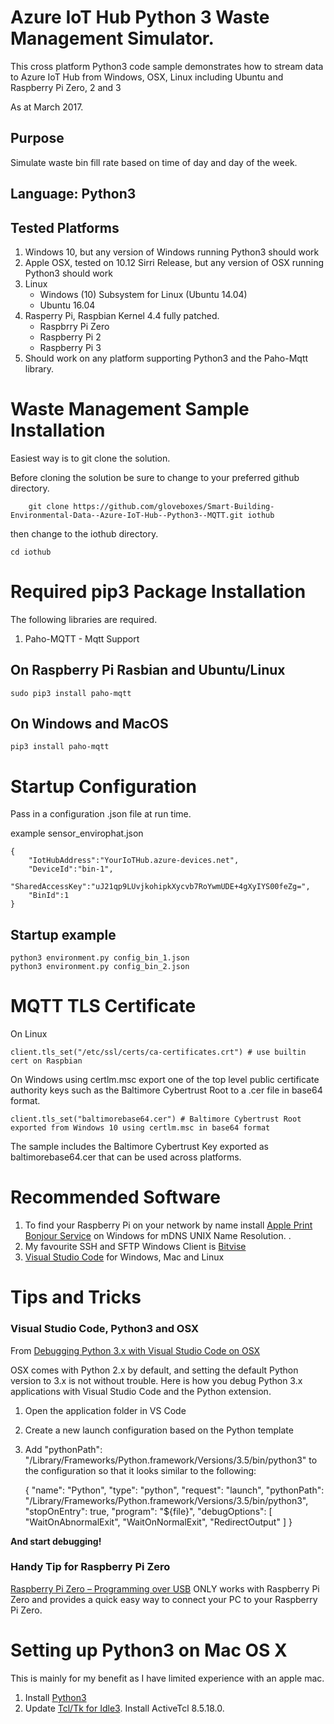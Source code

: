 # Azure IoT Hub Python 3 Waste Management Simulator.


This cross platform Python3 code sample demonstrates how to stream data to Azure IoT Hub from Windows, OSX, Linux including Ubuntu and Raspberry Pi Zero, 2 and 3

As at March 2017.

## Purpose

Simulate waste bin fill rate based on time of day and day of the week.

## Language: Python3

## Tested Platforms

1. Windows 10, but any version of Windows running Python3 should work
2. Apple OSX, tested on 10.12 Sirri Release, but any version of OSX running Python3 should work
3. Linux
    * Windows (10) Subsystem for Linux (Ubuntu 14.04)
    * Ubuntu 16.04
4. Rasperry Pi, Raspbian Kernel 4.4 fully patched. 
    * Raspbrry Pi Zero
    * Raspberry Pi 2
    * Raspberry Pi 3
5. Should work on any platform supporting Python3 and the Paho-Mqtt library.


# Waste Management Sample Installation

Easiest way is to git clone the solution.

Before cloning the solution be sure to change to your preferred github directory.

        git clone https://github.com/gloveboxes/Smart-Building-Environmental-Data--Azure-IoT-Hub--Python3--MQTT.git iothub

then change to the iothub directory.

    cd iothub

# Required pip3 Package Installation

The following libraries are required.

1. Paho-MQTT - Mqtt Support


## On Raspberry Pi Rasbian and Ubuntu/Linux

    sudo pip3 install paho-mqtt

## On Windows and MacOS

    pip3 install paho-mqtt



# Startup Configuration

Pass in a configuration .json file at run time.

example sensor_envirophat.json

    {
        "IotHubAddress":"YourIoTHub.azure-devices.net",
        "DeviceId":"bin-1",
        "SharedAccessKey":"uJ21qp9LUvjkohipkXycvb7RoYwmUDE+4gXyIYS00feZg=",
        "BinId":1
    }

## Startup example

    python3 environment.py config_bin_1.json
    python3 environment.py config_bin_2.json


# MQTT TLS Certificate

On Linux 
    
    client.tls_set("/etc/ssl/certs/ca-certificates.crt") # use builtin cert on Raspbian

On Windows using certlm.msc export one of the top level public certificate authority keys such as the Baltimore Cybertrust Root to a .cer file in base64 format.

    client.tls_set("baltimorebase64.cer") # Baltimore Cybertrust Root exported from Windows 10 using certlm.msc in base64 format

The sample includes the Baltimore Cybertrust Key exported as baltimorebase64.cer that can be used across platforms.

# Recommended Software

1. To find your Raspberry Pi on your network by name install [Apple Print Bonjour Service](https://support.apple.com/kb/dl999?locale=en_AU) on Windows for mDNS UNIX Name Resolution. .
2. My favourite SSH and SFTP Windows Client is [Bitvise](https://www.bitvise.com/)
3. [Visual Studio Code](https://code.visualstudio.com/?WT.mc_id=iot-0000-dglover) for Windows, Mac and Linux


# Tips and Tricks

### Visual Studio Code, Python3 and OSX

From [Debugging Python 3.x with Visual Studio Code on OSX](https://nocture.dk/2016/05/07/debugging-python-3-x-with-visual-studio-code-on-osx/)

OSX comes with Python 2.x by default, and setting the default Python version to 3.x is not without trouble. Here is how you debug Python 3.x applications with Visual Studio Code and the Python extension.

1. Open the application folder in VS Code 
2. Create a new launch configuration based on the Python template 
3. Add "pythonPath": "/Library/Frameworks/Python.framework/Versions/3.5/bin/python3" to the configuration so that it looks similar to the following: 

    {
        "name": "Python",
        "type": "python",
        "request": "launch",
        "pythonPath": "/Library/Frameworks/Python.framework/Versions/3.5/bin/python3",
        "stopOnEntry": true,
        "program": "${file}",
        "debugOptions": [
            "WaitOnAbnormalExit",
            "WaitOnNormalExit",
            "RedirectOutput"
        ]
    }

**And start debugging!**

### Handy Tip for Raspberry Pi Zero

[Raspberry Pi Zero – Programming over USB](http://blog.gbaman.info/?p=791) ONLY works with Raspberry Pi Zero and provides a quick easy way to connect your PC to your Raspberry Pi Zero.


# Setting up Python3 on Mac OS X

This is mainly for my benefit as I have limited experience with an apple mac.

1. Install [Python3](www.python3.org)
2. Update [Tcl/Tk for Idle3](www.python.org/download/mac/tcltk). Install ActiveTcl 8.5.18.0.








